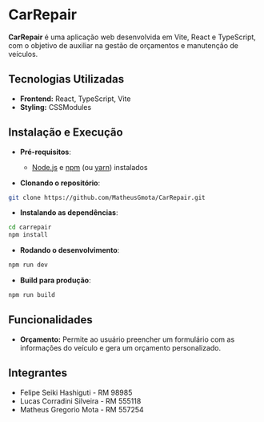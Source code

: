 # CarRepair

**CarRepair** é uma aplicação web desenvolvida em Vite, React e TypeScript, com o objetivo de auxiliar na gestão de orçamentos e manutenção de veículos.

## Tecnologias Utilizadas
* **Frontend:** React, TypeScript, Vite
* **Styling:** CSSModules

## Instalação e Execução
* **Pré-requisitos**:
  * [Node.js](https://nodejs.org/pt) e [npm]() (ou [yarn](https://classic.yarnpkg.com/lang/en/docs/install/#windows-stable)) instalados  

* **Clonando o repositório**:
```Bash
git clone https://github.com/MatheusGmota/CarRepair.git
```

* **Instalando as dependências**:
```Bash
cd carrepair
npm install
```

* **Rodando o desenvolvimento**:
```Bash
npm run dev
```

* **Build para produção**:
```Bash
npm run build
```

## Funcionalidades

* **Orçamento:**
    Permite ao usuário preencher um formulário com as informações do veículo e gera um orçamento personalizado.

## Integrantes 
* Felipe Seiki Hashiguti - RM 98985
* Lucas Corradini Silveira - RM 555118
* Matheus Gregorio Mota - RM 557254


